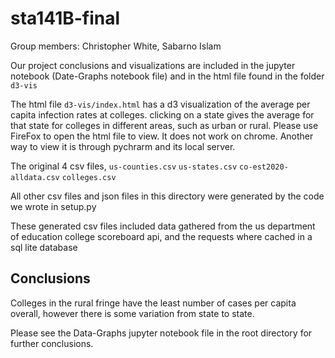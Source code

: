 # sta141B-final

Group members:
Christopher White,
Sabarno Islam

Our project conclusions and visualizations are included in the 
jupyter notebook (Date-Graphs notebook file) and in the html file found in the folder `d3-vis`

The html file `d3-vis/index.html` has a d3 visualization of the average per capita infection rates at colleges.
clicking on a state gives the average for that state for colleges in different areas, such as urban or rural. 
Please use FireFox to open the html file to view. It does not work on chrome. Another way to view it is through pychrarm and its local server. 

The original 4 csv files, `us-counties.csv` `us-states.csv` `co-est2020-alldata.csv` `colleges.csv`

All other csv files and json files in this directory were generated by the code we wrote in setup.py

These generated csv files included data gathered from the us department of education college scoreboard api, and the
requests where cached in a sql lite database


## Conclusions

Colleges in the rural fringe have the least number of cases per capita overall, 
however there is some variation from state to state.

Please see the Data-Graphs jupyter notebook file in the root directory for further conclusions.




